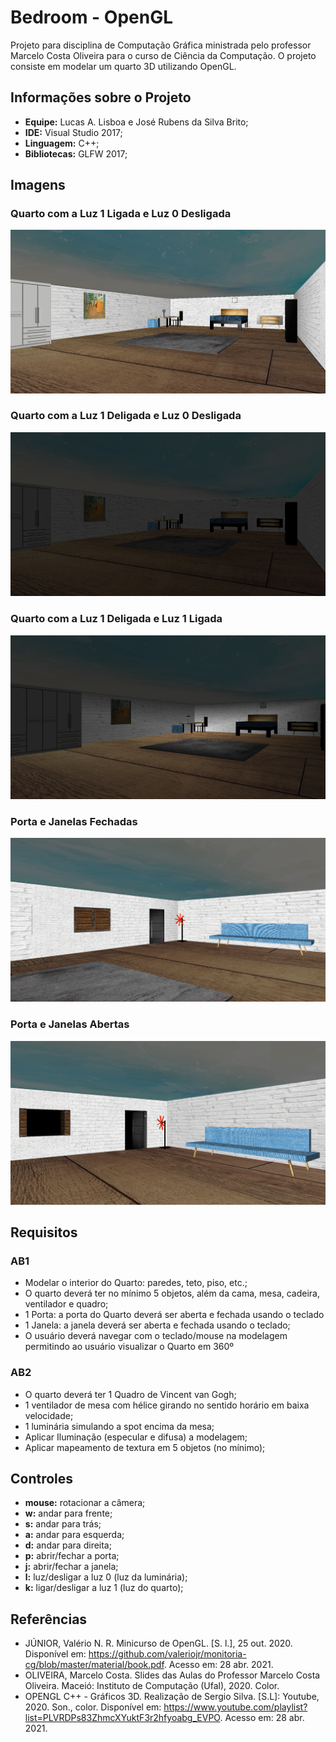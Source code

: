 # Bedroom - OpenGL

Projeto para disciplina de Computação Gráfica ministrada pelo professor Marcelo Costa Oliveira para o curso de Ciência da Computação. O projeto consiste em modelar um quarto 3D utilizando OpenGL.

## Informações sobre o Projeto

* **Equipe:** Lucas A. Lisboa e José Rubens da Silva Brito;
* **IDE:** Visual Studio 2017;
* **Linguagem:** C++;
* **Bibliotecas:** GLFW 2017;

## Imagens
### Quarto com a Luz 1 Ligada e Luz 0 Desligada
![Bedroom/Prints/Print_1.png](https://github.com/RubensBritto/Bedroom/blob/main/Prints/Print_1.png)

### Quarto com a Luz 1 Deligada e Luz 0 Desligada
![Bedroom/Prints/Print_2.png](https://github.com/RubensBritto/Bedroom/blob/main/Prints/Print_2.png)

### Quarto com a Luz 1 Deligada e Luz 1 Ligada
![Bedroom/Prints/Print_3.png](https://github.com/RubensBritto/Bedroom/blob/main/Prints/Print_3.png)

### Porta e Janelas Fechadas
![Bedroom/Prints/Print_4.png](https://github.com/RubensBritto/Bedroom/blob/main/Prints/Print_4.png)

### Porta e Janelas Abertas
![Bedroom/Prints/Print_5.png](https://github.com/RubensBritto/Bedroom/blob/main/Prints/Print_5.png)

## Requisitos

### AB1

* Modelar o interior do Quarto: paredes, teto, piso, etc.; 
* O quarto deverá ter no mínimo 5 objetos, além da cama, mesa, cadeira, ventilador e quadro; 
* 1 Porta: a porta do Quarto deverá ser aberta e fechada usando o teclado
* 1 Janela: a janela deverá ser aberta e fechada usando o teclado;
* O usuário deverá navegar com o teclado/mouse na modelagem permitindo ao usuário visualizar o Quarto em 360º 

### AB2

* O quarto deverá ter 1 Quadro de Vincent van Gogh; 
* 1 ventilador de mesa com hélice girando no sentido horário em baixa velocidade; 
* 1 luminária simulando a spot encima da mesa; 
* Aplicar Iluminação (especular e difusa) a modelagem;
* Aplicar mapeamento de textura em 5 objetos (no mínimo);

## Controles

* **mouse:** rotacionar a câmera; 
* **w:** andar para frente;
* **s:** andar para trás;
* **a:** andar para esquerda;
* **d:** andar para direita;
* **p:** abrir/fechar a porta;
* **j:** abrir/fechar a janela;
* **l:** luz/desligar a luz 0 (luz da luminária);
* **k:** ligar/desligar a luz 1 (luz do quarto);

## Referências

* JÚNIOR, Valério N. R. Minicurso de OpenGL. [S. l.], 25 out. 2020. Disponível em: https://github.com/valeriojr/monitoria-cg/blob/master/material/book.pdf. Acesso em: 28 abr. 2021.
* OLIVEIRA, Marcelo Costa. Slides das Aulas do Professor Marcelo Costa Oliveira. Maceió: Instituto de Computação (Ufal), 2020. Color. 
* OPENGL C++ - Gráficos 3D. Realização de Sergio Silva. [S.L]: Youtube, 2020. Son., color. Disponível em: https://www.youtube.com/playlist?list=PLVRDPs83ZhmcXYuktF3r2hfyoabg_EVPO. Acesso em: 28 abr. 2021.
